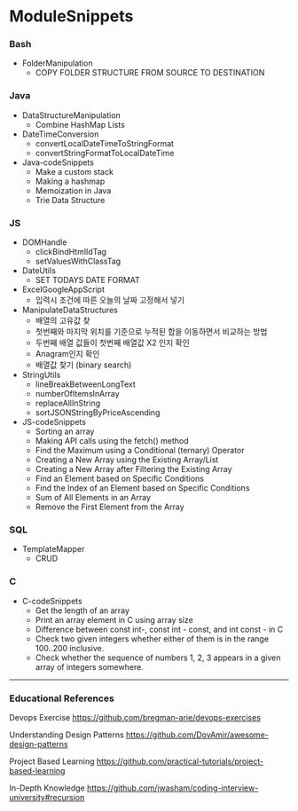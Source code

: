 # ModuleSnippets

### Bash
  - FolderManipulation
    - COPY FOLDER STRUCTURE FROM SOURCE TO DESTINATION

### Java
  - DataStructureManipulation
    -  Combine HashMap Lists
  - DateTimeConversion
    - convertLocalDateTimeToStringFormat
    - convertStringFormatToLocalDateTime
  - Java-codeSnippets
    - Make a custom stack
    - Making a hashmap
    - Memoization in Java
    - Trie Data Structure
 
 ### JS
  - DOMHandle
    - clickBindHtmlIdTag
    - setValuesWithClassTag
  - DateUtils
    - SET TODAYS DATE FORMAT
  - ExcelGoogleAppScript
    -  입력시 조건에 따른 오늘의 날짜 고정해서 넣기 
  - ManipulateDataStructures
    - 배열의 고유값 찾
    - 첫번째와 마지막 위치를 기준으로 누적된 합을 이동하면서 비교하는 방법
    - 두번째 배열 값들이 첫번째 배열값 X2 인지 확인 
    - Anagram인지 확인
    - 배열값 찾기 (binary search)
  - StringUtils
    - lineBreakBetweenLongText
    - numberOfItemsInArray
    - replaceAllInString
    - sortJSONStringByPriceAscending
  - JS-codeSnippets
    - Sorting an array
    - Making API calls using the fetch() method
    - Find the Maximum using a Conditional (ternary) Operator
    - Creating a New Array using the Existing Array/List
    - Creating a New Array after Filtering the Existing Array
    - Find an Element based on Specific Conditions
    - Find the Index of an Element based on Specific Conditions
    - Sum of All Elements in an Array
    - Remove the First Element from the Array
    
### SQL
  - TemplateMapper
    - CRUD

### C
  - C-codeSnippets
    - Get the length of an array 
    - Print an array element in C using array size
    - Difference between const int-, const int - const, and int const - in C
    - Check two given integers whether either of them is in the range 100..200 inclusive.
    - Check whether the sequence of numbers 1, 2, 3 appears in a given array of integers somewhere.
  
----

### Educational References

Devops Exercise
https://github.com/bregman-arie/devops-exercises

Understanding Design Patterns
https://github.com/DovAmir/awesome-design-patterns

Project Based Learning
https://github.com/practical-tutorials/project-based-learning

In-Depth Knowledge
https://github.com/jwasham/coding-interview-university#recursion

